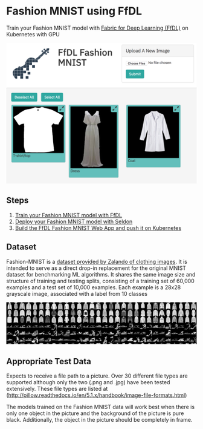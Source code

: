 # Fashion MNIST using FfDL
Train your Fashion MNIST model with [Fabric for Deep Learning (FfDL)](https://github.com/IBM/FfDL) on Kubernetes with GPU

<img src="fashion-mnist-webapp/static/img/ffdl-fashion.png">

## Steps
1. [Train your Fashion MNIST model with FfDL](fashion-train)
2. [Deploy your Fashion MNIST model with Seldon](seldon-deployment)
3. [Build the FfDL Fashion MNIST Web App and push it on Kubernetes](fashion-mnist-webapp)

## Dataset
Fashion-MNIST is a [dataset provided by Zalando of clothing images](https://github.com/zalandoresearch/fashion-mnist). It is intended to serve as a direct drop-in replacement for the original MNIST dataset for benchmarking ML algorithms. It shares the same image size and structure of training and testing splits, consisting of a training set of 60,000 examples and a test set of 10,000 examples. Each example is a 28x28 grayscale image, associated with a label from 10 classes

<img src="fashion-mnist-webapp/static/img/p1.png">

## Appropriate Test Data

Expects to receive a file path to a picture. Over 30 different file types are supported although only the two (.png and .jpg) have been tested extensively. These file types are listed at (http://pillow.readthedocs.io/en/5.1.x/handbook/image-file-formats.html)

The models trained on the Fashion MNIST data will work best when there is only one object in the picture and the background of the picture is pure black. Additionally, the object in the picture should be completely in frame.
